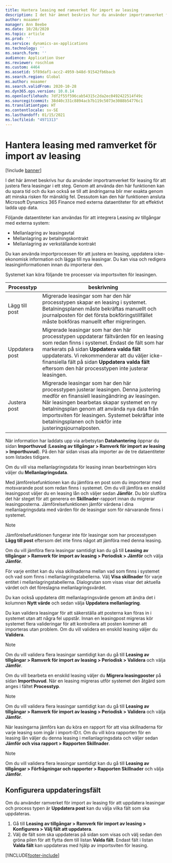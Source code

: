 ```yaml
---
title: Hantera leasing med ramverket för import av leasing
description: I det här ämnet beskrivs hur du använder importramverket för leasing för att justera flera leasingar samtidigt.
author: moaamer
manager: Ann Beebe
ms.date: 10/28/2020
ms.topic: article
ms.prod: ''
ms.service: dynamics-ax-applications
ms.technology: ''
ms.search.form: ''
audience: Application User
ms.reviewer: roschlom
ms.custom: 4464
ms.assetid: 5f89daf1-acc2-4959-b48d-91542fb6bacb
ms.search.region: Global
ms.author: moaamer
ms.search.validFrom: 2020-10-28
ms.dyn365.ops.version: 10.0.14
ms.openlocfilehash: 7df2f55f596cab54315c2da2ec0492422514f49c
ms.sourcegitcommit: 38d40c331c8894acb7b119c5073e3088b54776c1
ms.translationtype: HT
ms.contentlocale: sv-SE
ms.lasthandoff: 01/15/2021
ms.locfileid: "4971313"
---
```

# <a name="manage-leases-through-the-lease-import-framework"></a>Hantera leasing med ramverket för import av leasing

[!include [banner](../includes/banner.md)]

I det här ämnet beskrivs hur du använder importramverket för leasing för att justera flera leasingar i ett steg. Genom att använda den här funktionen kan du spara tid och du kan också se till att ändringarna blir mer exakta genom att minska risken för mänsklig fel. Dessutom kan den här funktionen ansluta Microsoft Dynamics 365 Finance med externa dataentiteter för att effektivt ladda upp data.

Följande dataentiteter kan användas för att integrera Leasing av tillgångar med externa system:

- Mellanlagring av leasingavtal
- Mellanlagring av betalningskontrakt
- Mellanlagring av verkställande kontrakt

Du kan använda importprocessen för att justera en leasing, uppdatera icke-ekonomisk information och lägga till nya leasingar. Du kan visa och redigera leasinginformationen innan du importerar den.

Systemet kan köra följande tre processer via importsviten för leasingen.

| Processtyp  | beskrivning |
|---------------|-------------|
| Lägg till post    | Migrerade leasingar som har den här processtypen skapar en leasing i systemet. Betalningsplanen måste bekräftas manuellt och journalposten för det första bokföringstillfället måste bokföras manuellt efter migreringen. |
| Uppdatera post | Migrerade leasingar som har den här processtypen uppdaterar fältvärden för en leasing som redan finns i systemet. Endast de fält som har markerats på sidan **Uppdatera valda fält** uppdaterats. Vi rekommenderar att du väljer icke-finansiella fält på sidan **Uppdatera valda fält** eftersom den här processtypen inte justerar leasingen. |
| Justera post | Migrerade leasingar som har den här processtypen justerar leasingen. Denna justering medför en finansiell leasingändring av leasingen. När leasingen bearbetas skapar systemet en ny betalningsplan genom att använda nya data från importsviten för leasingen. Systemet bekräftar inte betalningsplanen och bokför inte justeringsjournalposten. |

När information har laddats upp via arbetsytan **Datahantering** öppnar du sidan **Importhuvud** (**Leasing av tillgångar \> Ramverk för import av leasing \> Importhuvud**). På den här sidan visas alla importer av de tre dataentiteter som listades tidigare.

Om du vill visa mellanlagringsdata för leasing innan bearbetningen körs väljer du **Mellanlagringsdata**.

Med jämförelsefunktionen kan du jämföra en post som du importerar med motsvarande post som redan finns i systemet. Om du vill jämföra en enskild leasingpost väljer du en leasing lån och väljer sedan **Jämför**. Du bör slutföra det här steget för att generera en **Skillnader**-rapport innan du migrerar leasingposterna. Jämförelsefunktionen jämför värdena i dina mellanlagringsdata med värden för de leasingar som för närvarande finns i systemet.

> [!NOTE]
> Jämförelsefunktionen fungerar inte för leasingar som har processtypen **Lägg till post** eftersom det inte finns något att jämföra med denna leasing.
>
> Om du vill jämföra flera leasingar samtidigt kan du gå till **Leasing av tillgångar \> Ramverk för import av leasing \> Periodisk \> Jämför** och välja **Jämför**.

För varje entitet kan du visa skillnaderna mellan vad som finns i systemet och vad som finns i mellanlagringstabellerna. Välj **Visa skillnader** för varje entitet i mellanlagringstabellerna. Dialogrutan som visas visar det aktuella värdet och det föreslagna mellanlagringsvärdet.

Du kan också uppdatera ditt mellanlagringsvärde genom att ändra det i kolumnen **Nytt värde** och sedan välja **Uppdatera mellanlagring**.

Du kan validera leasingar för att säkerställa att posterna kan föras in i systemet utan att några fel uppstår. Innan en leasingpost migreras kör systemet flera valideringar för att kontrollera att posten kommer att importeras utan problem. Om du vill validera en enskild leasing väljer du **Validera**.

> [!NOTE]
> Om du vill validera flera leasingar samtidigt kan du gå till **Leasing av tillgångar \> Ramverk för import av leasing \> Periodisk \> Validera** och välja **Jämför**.

Om du vill bearbeta en enskild leasing väljer du **Migrera leasingposter** på sidan **Importhuvud**. När en leasing migreras utför systemet den åtgärd som anges i fältet **Processtyp**.

> [!NOTE]
> Om du vill validera flera leasingar samtidigt kan du gå till **Leasing av tillgångar \> Ramverk för import av leasing \> Periodisk \> Validera** och välja **Jämför**.

När leasingarna jämförs kan du köra en rapport för att visa skillnaderna för varje leasing som ingår i import-ID:t. Om du vill köra rapporten för en leasing lån väljer du denna leasing i mellanlagringsdata och väljer sedan **Jämför och visa rapport \> Rapporten Skillnader**.

> [!NOTE]
> Om du vill validera flera leasingar samtidigt kan du gå till **Leasing av tillgångar \> Förfrågningar och rapporter \> Rapporten Skillnader** och välja **Jämför**.

## <a name="set-up-update-fields"></a>Konfigurera uppdateringsfält

Om du använder ramverket för import av leasing för att uppdatera leasingar och process typen är **Uppdatera post** kan du välja vilka fält som ska uppdateras.

1. Gå till **Leasing av tillgångar \> Ramverk för import av leasing \> Konfigurera \> Välj fält att uppdatera**.
2. Välj de fält som ska uppdateras på sidan som visas och välj sedan den gröna pilen för att flytta dem till listan **Valda fält**. Endast fält i listan **Valda fält** kan uppdateras med hjälp av importsviten för leasing.


[!INCLUDE[footer-include](../../includes/footer-banner.md)]
